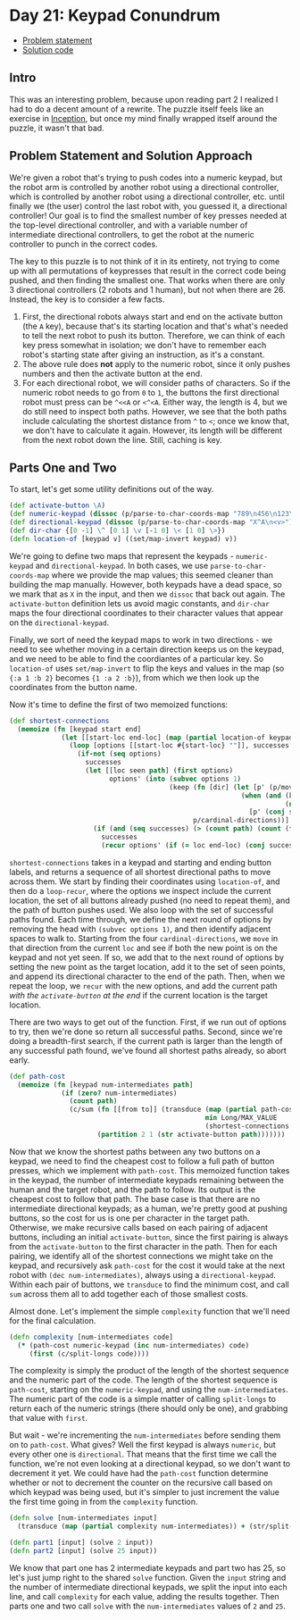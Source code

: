 # Day 21: Keypad Conundrum

* [Problem statement](https://adventofcode.com/2024/day/21)
* [Solution code](https://github.com/abyala/advent-2024-clojure/blob/master/src/advent_2024_clojure/day21.clj)

## Intro

This was an interesting problem, because upon reading part 2 I realized I had to do a decent amount of a rewrite. The
puzzle itself feels like an exercise in [Inception](https://en.wikipedia.org/wiki/Inception), but once my mind finally
wrapped itself around the puzzle, it wasn't that bad.

## Problem Statement and Solution Approach

We're given a robot that's trying to push codes into a numeric keypad, but the robot arm is controlled by another
robot using a directional controller, which is controlled by another robot using a directional controller, etc. until
finally we (the user) control the last robot with, you guessed it, a directional controller! Our goal is to find the
smallest number of key presses needed at the top-level directional controller, and with a variable number of
intermediate directional controllers, to get the robot at the numeric controller to punch in the correct codes.

The key to this puzzle is to not think of it in its entirety, not trying to come up with all permutations of keypresses
that result in the correct code being pushed, and then finding the smallest one. That works when there are only 3
directional controllers (2 robots and 1 human), but not when there are 26. Instead, the key is to consider a few facts.
1. First, the directional robots always start and end on the activate button (the `A` key), because that's its starting
location and that's what's needed to tell the next robot to push its button. Therefore, we can think of each key press
somewhat in isolation; we don't have to remember each robot's starting state after giving an instruction, as it's a
constant.
2. The above rule does **not** apply to the numeric robot, since it only pushes numbers and then the activate button
at the end.
3. For each directional robot, we will consider paths of characters. So if the numeric robot needs to go from `0` to
`1`, the buttons the first directional robot must press can be `^<<A` or `<^<A`. Either way, the length is 4, but we
do still need to inspect both paths. However, we see that the both paths include calculating the shortest distance
from `^` to `<`; once we know that, we don't have to calculate it again. However, its length will be different from the
next robot down the line. Still, caching is key.

## Parts One and Two

To start, let's get some utility definitions out of the way.

```clojure
(def activate-button \A)
(def numeric-keypad (dissoc (p/parse-to-char-coords-map "789\n456\n123\nX0A") [0 3]))
(def directional-keypad (dissoc (p/parse-to-char-coords-map "X^A\n<v>") [0 0]))
(def dir-char {[0 -1] \^ [0 1] \v [-1 0] \< [1 0] \>})
(defn location-of [keypad v] ((set/map-invert keypad) v))
```

We're going to define two maps that represent the keypads - `numeric-keypad` and `directional-keypad`. In both cases,
we use `parse-to-char-coords-map` where we provide the map values; this seemed cleaner than building the map manually.
However, both keypads have a dead space, so we mark that as `X` in the input, and then we `dissoc` that back out again.
The `activate-button` definition lets us avoid magic constants, and `dir-char` maps the four directional coordinates to
their character values that appear on the `directional-keypad`.

Finally, we sort of need the keypad maps to work in two directions - we need to see whether moving in a certain
direction keeps us on the keypad, and we need to be able to find the coordiantes of a particular key. So `location-of`
uses `set/map-invert` to flip the keys and values in the map (so `{:a 1 :b 2}` becomes `{1 :a 2 :b}`), from which we
then look up the coordinates from the button name.

Now it's time to define the first of two memoized functions:

```clojure
(def shortest-connections
  (memoize (fn [keypad start end]
             (let [[start-loc end-loc] (map (partial location-of keypad) [start end])]
               (loop [options [[start-loc #{start-loc} ""]], successes #{}]
                 (if-not (seq options)
                   successes
                   (let [[loc seen path] (first options)
                         options' (into (subvec options 1)
                                        (keep (fn [dir] (let [p' (p/move loc dir)]
                                                          (when (and (keypad p')
                                                                     (not (seen p')))
                                                            [p' (conj seen p') (str path (dir-char dir))])))
                                              p/cardinal-directions))]
                     (if (and (seq successes) (> (count path) (count (first successes))))
                       successes
                       (recur options' (if (= loc end-loc) (conj successes (str path activate-button)) successes))))))))))
```

`shortest-connections` takes in a keypad and starting and ending button labels, and returns a sequence of all shortest
directional paths to move across them. We start by finding their coordinates using `location-of`, and then do a
`loop-recur`, where the options we inspect include the current location, the set of all buttons already pushed (no need
to repeat them), and the path of button pushes used. We also loop with the set of successful paths found. Each time
through, we define the next round of options by removing the head with `(subvec options 1)`, and then identify adjacent
spaces to walk to. Starting from the four `cardinal-directions`, we `move` in that direction from the current `loc` and
see if both the new point is on the keypad and not yet seen. If so, we add that to the next round of options by setting
the new point as the target location, add it to the set of seen points, and append its directional character to the end
of the path. Then, when we repeat the loop, we `recur` with the new options, and add the current path _with the
`activate-button` at the end_ if the current location is the target location.

There are two ways to get out of the function. First, if we run out of options to try, then we're done so return all
successful paths. Second, since we're doing a breadth-first search, if the current path is larger than the length of
any successful path found, we've found all shortest paths already, so abort early.

```clojure
(def path-cost
  (memoize (fn [keypad num-intermediates path]
             (if (zero? num-intermediates)
               (count path)
               (c/sum (fn [[from to]] (transduce (map (partial path-cost directional-keypad (dec num-intermediates)))
                                                 min Long/MAX_VALUE
                                                 (shortest-connections keypad from to)))
                      (partition 2 1 (str activate-button path)))))))
```

Now that we know the shortest paths between any two buttons on a keypad, we need to find the cheapest cost to follow
a full path of button presses, which we implement with `path-cost`. This memoized function takes in the keypad, the
number of intermediate keypads remaining between the human and the target robot, and the path to follow. Its output is
the cheapest cost to follow that path. The base case is that there are no intermediate directional keypads; as a human,
we're pretty good at pushing buttons, so the cost for us is one per character in the target path. Otherwise, we make
recursive calls based on each pairing of adjacent buttons, including an initial `activate-button`, since the first
pairing is always from the `activate-button` to the first character in the path. Then for each pairing, we identify all
of the shortest connections we might take on the keypad, and recursively ask `path-cost` for the cost it would take at
the next robot with `(dec num-intermediates)`, always using a `directional-keypad`. Within each pair of buttons, we
`transduce` to find the minimum cost, and call `sum` across them all to add together each of those smallest costs.

Almost done. Let's implement the simple `complexity` function that we'll need for the final calculation.

```clojure
(defn complexity [num-intermediates code]
  (* (path-cost numeric-keypad (inc num-intermediates) code)
     (first (c/split-longs code))))
```

The complexity is simply the product of the length of the shortest sequence and the numeric part of the code. The
length of the shortest sequence is `path-cost`, starting on the `numeric-keypad`, and using the `num-intermediates`.
The numeric part of the code is a simple matter of calling `split-longs` to return each of the numeric strings (there
should only be one), and grabbing that value with `first`.

But wait - we're incrementing the `num-intermediates` before sending them on to `path-cost`. What gives? Well the
first keypad is always `numeric`, but every other one is `directional`. That means that the first time we call the
function, we're not even looking at a directional keypad, so we don't want to decrement it yet. We could have had the
`path-cost` function determine whether or not to decrement the counter on the recursive call based on which keypad was
being used, but it's simpler to just increment the value the first time going in from the `complexity` function.


```clojure
(defn solve [num-intermediates input]
  (transduce (map (partial complexity num-intermediates)) + (str/split-lines input)))

(defn part1 [input] (solve 2 input))
(defn part2 [input] (solve 25 input))
```

We know that part one has 2 intermediate keypads and part two has 25, so let's just jump right to the shared `solve`
function. Given the `input` string and the number of intermediate directional keypads, we split the input into each
line, and call `complexity` for each value, adding the results together. Then parts one and two call `solve` with the
`num-intermediates` values of `2` and `25`.
